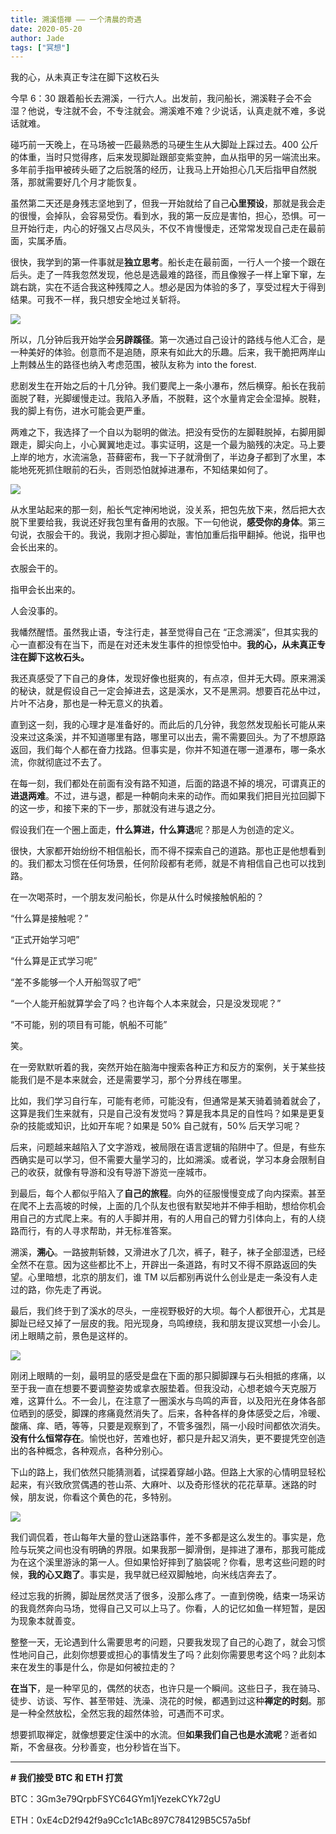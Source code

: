 ```yaml
---
title: 溯溪悟禅 —— 一个清晨的奇遇
date: 2020-05-20
author: Jade
tags: ["冥想"]
---
```


我的心，从未真正专注在脚下这枚石头

<!--more-->

今早 6：30 跟着船长去溯溪，一行六人。出发前，我问船长，溯溪鞋子会不会湿？他说，专注就不会，不专注就会。溯溪难不难？少说话，认真走就不难，多说话就难。

碰巧前一天晚上，在马场被一匹最熟悉的马硬生生从大脚趾上踩过去。400 公斤的体重，当时只觉得疼，后来发现脚趾跟部变紫变肿，血从指甲的另一端流出来。多年前手指甲被砖头砸了之后脱落的经历，让我马上开始担心几天后指甲自然脱落，那就需要好几个月才能恢复。

虽然第二天还是身残志坚地到了，但我一开始就给了自己**心里预设**，那就是我会走的很慢，会掉队，会容易受伤。看到水，我的第一反应是害怕，担心，恐惧。可一旦开始行走，内心的好强又占尽风头，不仅不肯慢慢走，还常常发现自己走在最前面，实属矛盾。

很快，我学到的第一件事就是**独立思考**。船长走在最前面，一行人一个接一个跟在后头。走了一阵我忽然发现，他总是选最难的路径，而且像猴子一样上窜下窜，左跳右跳，实在不适合我这种残障之人。想必是因为体验的多了，享受过程大于得到结果。可我不一样，我只想安全地过关斩将。

![](https://cosmosrepair-1257028016.cos.ap-beijing.myqcloud.com/491591079534_.pic_hd.jpg)

所以，几分钟后我开始学会**另辟蹊径**。第一次通过自己设计的路线与他人汇合，是一种美好的体验。创意而不是追随，原来有如此大的乐趣。后来，我干脆把两岸山上荆棘丛生的路径也纳入考虑范围，被队友称为 into the forest.

悲剧发生在开始之后的十几分钟。我们要爬上一条小瀑布，然后横穿。船长在我前面脱了鞋，光脚缓慢走过。我陷入矛盾，不脱鞋，这个水量肯定会全湿掉。脱鞋，我的脚上有伤，进水可能会更严重。

两难之下，我选择了一个自以为聪明的做法。把没有受伤的左脚鞋脱掉，右脚用脚跟走，脚尖向上，小心翼翼地走过。事实证明，这是一个最为脑残的决定。马上要上岸的地方，水流湍急，苔藓密布，我一下子就滑倒了，半边身子都到了水里，本能地死死抓住眼前的石头，否则恐怕就掉进瀑布，不知结果如何了。

![](https://cosmosrepair-1257028016.cos.ap-beijing.myqcloud.com/501591079537_.pic_hd.jpg)

从水里站起来的那一刻，船长气定神闲地说，没关系，把包先放下来，然后把大衣脱下里要给我，我说还好我包里有备用的衣服。下一句他说，**感受你的身体**。第三句说，衣服会干的。我说，我刚才担心脚趾，害怕加重后指甲翻掉。他说，指甲也会长出来的。

衣服会干的。

指甲会长出来的。

人会没事的。

我幡然醒悟。虽然我止语，专注行走，甚至觉得自己在 “正念溯溪”，但其实我的心一直都没有在当下，而是在对还未发生事件的担惊受怕中。**我的心，从未真正专注在脚下这枚石头。**

我还真感受了下自己的身体，发现好像也挺爽的，有点凉，但并无大碍。原来溯溪的秘诀，就是假设自己一定会掉进去，这是溪水，又不是黑洞。想要百花丛中过，片叶不沾身，那也是一种无意义的执着。

直到这一刻，我的心理才是准备好的。而此后的几分钟，我忽然发现船长可能从来没来过这条溪，并不知道哪里有路，哪里可以出去，需不需要回头。为了不想原路返回，我们每个人都在奋力找路。但事实是，你并不知道在哪一道瀑布，哪一条水流，你就彻底过不去了。

在每一刻，我们都处在前面有没有路不知道，后面的路退不掉的境况，可谓真正的**进退两难**。不过，进与退，都是一种朝向未来的动作。而如果我们把目光拉回脚下的这一步，和接下来的下一步，那就没有进与退之分。

假设我们在一个圈上面走，**什么算进，什么算退**呢？那是人为创造的定义。

很快，大家都开始纷纷不相信船长，而不得不探索自己的道路。那也正是他想看到的。我们都太习惯在任何场景，任何阶段都有老师，就是不肯相信自己也可以找到路。

在一次喝茶时，一个朋友发问船长，你是从什么时候接触帆船的？

“什么算是接触呢？”

“正式开始学习吧”

“什么算是正式学习呢”

“差不多能够一个人开船驾驭了吧”

“一个人能开船就算学会了吗？也许每个人本来就会，只是没发现呢？”

“不可能，别的项目有可能，帆船不可能”

笑。

在一旁默默听着的我，突然开始在脑海中搜索各种正方和反方的案例，关于某些技能我们是不是本来就会，还是需要学习，那个分界线在哪里。

比如，我们学习自行车，可能有老师，可能没有，但通常是某天骑着骑着就会了，这算是我们生来就有，只是自己没有发觉吗？算是我本具足的自性吗？如果是更复杂的技能或知识，比如开车呢？如果是 50% 自己就有，50% 后天学习呢？

后来，问题越来越陷入了文字游戏，被局限在语言逻辑的陷阱中了。但是，有些东西确实是可以学习，但不需要大量学习的，比如溯溪。或者说，学习本身会限制自己的收获，就像有导游和没有导游下游览一座城市。

到最后，每个人都似乎陷入了**自己的旅程**。向外的征服慢慢变成了向内探索。甚至在爬不上去高坡的时候，上面的几个队友也很有默契地并不伸手相助，想给你机会用自己的方式爬上来。有的人手脚并用，有的人用自己的臂力引体向上，有的人绕路而行，有的人寻求帮助，并无标准答案。

溯溪，**溯心**。一路披荆斩棘，又滑进水了几次，裤子，鞋子，袜子全部湿透，已经全然不在意。因为这些都比不上，开辟出一条道路，有时又不得不原路返回的失望。心里暗想，北京的朋友们，谁 TM 以后都别再说什么创业是走一条没有人走过的路，你先走了再说。

最后，我们终于到了溪水的尽头，一座视野极好的大坝。每个人都很开心，尤其是脚趾已经又掉了一层皮的我。阳光现身，鸟鸣缭绕，我和朋友提议冥想一小会儿。闭上眼睛之前，景色是这样的。

![](https://cosmosrepair-1257028016.cos.ap-beijing.myqcloud.com/511591079540_.pic_hd.jpg)

刚闭上眼睛的一刻，最明显的感受是盘在下面的那只脚脚踝与石头相抵的疼痛，以至于我一直在想要不要调整姿势或拿衣服垫着。但我没动，心想老娘今天克服万难，这算什么。不一会儿，在注意了一圈溪水与鸟鸣的声音，以及阳光在身体各部位晒到的感受，脚踝的疼痛竟然消失了。后来，各种各样的身体感受之后，冷暖、酸痛、痒、晒，等等，只要是观察到了，不管多强烈，隔一小段时间都依次消失。**没有什么恒常存在**。愉悦也好，苦难也好，都只是升起又消失，更不要提凭空创造出的各种概念，各种观点，各种分别心。

下山的路上，我们依然只能猜测着，试探着穿越小路。但路上大家的心情明显轻松起来，有兴致欣赏偶遇的苍山茶、大麻叶、以及奇形怪状的花花草草。迷路的时候，朋友说，你看这个黄色的花，多特别。

![](https://cosmosrepair-1257028016.cos.ap-beijing.myqcloud.com/521591079543_.pic_hd.jpg)

我们调侃着，苍山每年大量的登山迷路事件，差不多都是这么发生的。事实是，危险与玩笑之间也没有明确的界限。如果我那一脚滑倒，是摔进了瀑布，那我可能成为在这个溪里游泳的第一人。但如果恰好摔到了脑袋呢？你看，思考这些问题的时候，**我的心又跑了**。事实是，我早就已经双脚触地，向米线店奔去了。

经过忘我的折腾，脚趾居然灵活了很多，没那么疼了。一直到傍晚，结束一场采访的我竟然奔向马场，觉得自己又可以上马了。你看，人的记忆如鱼一样短暂，是因为现象本就善变。

整整一天，无论遇到什么需要思考的问题，只要我发现了自己的心跑了，就会习惯性地问自己，此刻你想要或担心的事情发生了吗？此刻你需要思考这个吗？此刻本来在发生的事是什么，你是如何被拉走的？

**在当下**，是一种罕见的，偶然的状态，也许只是一个瞬间。这些日子，我在骑马、徒步、访谈、写作、甚至带娃、洗澡、浇花的时候，都遇到过这种**禅定的时刻**。那是一种全然放松，全然忘我的超然体验，可遇而不可求。

想要抓取禅定，就像想要定住溪中的水流。但**如果我们自己也是水流呢**？逝者如斯，不舍昼夜。分秒善变，也分秒皆在当下。


- - - - - 

**# 我们接受 BTC 和 ETH 打赏**

BTC：3Gm3e79QrpbFSYC64GYm1jYezekCYk72gU

ETH：0xE4cD2f942f9a9Cc1c1ABc897C784129B5C57a5bf